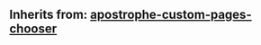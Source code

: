 ## Inherits from: [apostrophe-custom-pages-chooser](../apostrophe-custom-pages/browser-apostrophe-custom-pages-chooser.md)

